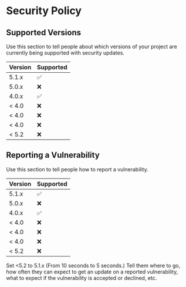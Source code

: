 # Security Policy

## Supported Versions

Use this section to tell people about which versions of your project are
currently being supported with security updates.

| Version | Supported          |
| ------- | ------------------ |
| 5.1.x   | :white_check_mark: |
| 5.0.x   | :x:                |
| 4.0.x   | :white_check_mark: |
| < 4.0   | :x:                |
| < 4.0   | :x:                |
| < 4.0   | :x:                |
| < 5.2   | :x:                |

## Reporting a Vulnerability

Use this section to tell people how to report a vulnerability.

| Version | Supported          |
| ------- | ------------------ |
| 5.1.x   | :white_check_mark: |
| 5.0.x   | :x:                |
| 4.0.x   | :white_check_mark: |
| < 4.0   | :x:                |
| < 4.0   | :x:                |
| < 4.0   | :x:                |
| < 5.2   | :x:                |
Set <5.2 to 5.1.x (From 10 seconds to 5 seconds.)
Tell them where to go, how often they can expect to get an update on a
reported vulnerability, what to expect if the vulnerability is accepted or
declined, etc.
